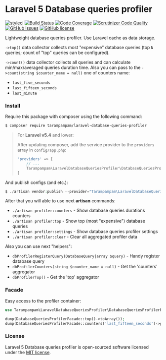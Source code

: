 # Laravel 5 Database queries profiler

[![styleci](https://styleci.io/repos/105237482/shield)](https://styleci.io/repos/105237482)
[![Build Status](https://scrutinizer-ci.com/g/tarampampam/laravel-database-queries-profiler/badges/build.png?b=master)](https://scrutinizer-ci.com/g/tarampampam/laravel-database-queries-profiler/build-status/master)
[![Code Coverage](https://scrutinizer-ci.com/g/tarampampam/laravel-database-queries-profiler/badges/coverage.png?b=master)](https://scrutinizer-ci.com/g/tarampampam/laravel-database-queries-profiler/?branch=master)
[![Scrutinizer Code Quality](https://scrutinizer-ci.com/g/tarampampam/laravel-database-queries-profiler/badges/quality-score.png?b=master)](https://scrutinizer-ci.com/g/tarampampam/laravel-database-queries-profiler/?branch=master)
[![GitHub issues](https://img.shields.io/github/issues/tarampampam/laravel-database-queries-profiler.svg?style=flat-square)](https://github.com/tarampampam/laravel-database-queries-profiler/issues)
[![GitHub license](https://img.shields.io/badge/license-MIT-blue.svg?style=flat-square)](https://raw.githubusercontent.com/tarampampam/laravel-database-queries-profiler/master/license)

Lightweight database queries profiler. Use Laravel cache as data storage.

`->top()` data collector collects most "expensive" database queries (top `N` queries; count of "top" queries can be configured).

`->count()` data collector collects all queries and can calculate min/max/averaged queries duration time.
Also you can pass to the `->count(string $counter_name = null)` one of counters name:
 * `last_five_seconds`
 * `last_fifteen_seconds`
 * `last_minute`

### Install

Require this package with composer using the following command:

```bash
$ composer require tarampampam/laravel-database-queries-profiler
```

> For **Laravel v5.4** and lower:
> 
> After updating composer, add the service provider to the `providers` array in `config/app.php`:
> 
> ```php
> 'providers' => [
>     // ...
>     Tarampampam\LaravelDatabaseQueriesProfiler\DatabaseQueriesProfilerServiceProvider::class,
> ]
> ```

And publish configs (and etc.):

```php
$ ./artisan vendor:publish --provider="Tarampampam\LaravelDatabaseQueriesProfiler\DatabaseQueriesProfilerServiceProvider"
```

After that you will able to use next **artisan** commands:

 * `./artisan profiler:counters` - Show database queries durations counters
 * `./artisan profiler:top` - Show top (most "expensive") database queries
 * `./artisan profiler:settings` - Show database queries profiler settings
 * `./artisan profiler:clear` - Clear all aggregated profiler data

Also you can use next "helpers":
 * `dbProfilerRegisterQuery(DatabaseQuery|array $query)` - Handy register database query
 * `dbProfilerCounters(string $counter_name = null)` - Get the 'counters' aggregator
 * `dbProfilerTop()` - Get the 'top' aggregator
 
### Facade

Easy access to the profiler container:
```php
use Tarampampam\LaravelDatabaseQueriesProfiler\DatabaseQueriesProfilerFacade;

dump(DatabaseQueriesProfilerFacade::top()->toArray());
dump(DatabaseQueriesProfilerFacade::counters('last_fifteen_seconds')->getAveragedDuration());
```


### License

Laravel 5 Database queries profiler is open-sourced software licensed under the [MIT license](./LICENSE).
